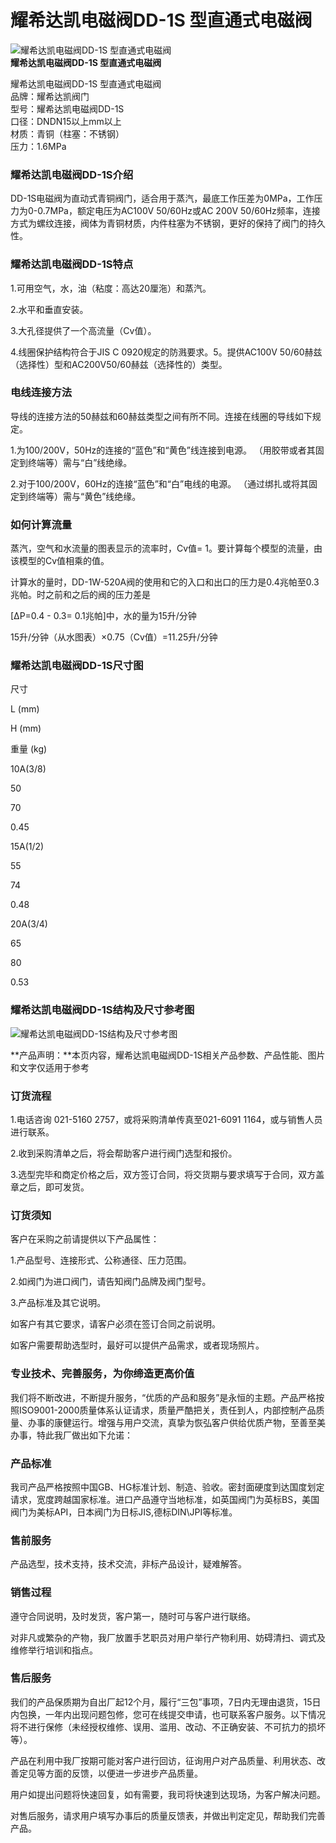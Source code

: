 
# 耀希达凯电磁阀DD-1S 型直通式电磁阀

![耀希达凯电磁阀DD-1S 型直通式电磁阀](/uploads/allimg/140528/1-14052Q045190-L.jpg)  
**耀希达凯电磁阀DD-1S 型直通式电磁阀**

耀希达凯电磁阀DD-1S 型直通式电磁阀  
品牌：耀希达凯阀门  
型号：耀希达凯电磁阀DD-1S  
口径：DNDN15以上mm以上  
材质：青铜（柱塞：不锈钢）  
压力：1.6MPa

### 耀希达凯电磁阀DD-1S介绍

DD-1S电磁阀为直动式青铜阀门，适合用于蒸汽，最底工作压差为0MPa，工作压力为0-0.7MPa，额定电压为AC100V 50/60Hz或AC 200V 50/60Hz频率，连接方式为螺纹连接，阀体为青铜材质，内件柱塞为不锈钢，更好的保持了阀门的持久性。

### 耀希达凯电磁阀DD-1S特点

1.可用空气，水，油（粘度：高达20厘沲）和蒸汽。 

2.水平和垂直安装。 

3.大孔径提供了一个高流量（Cv值）。 

4.线圈保护结构符合于JIS C 0920规定的防溅要求。5。提供AC100V 50/60赫兹（选择性）型和AC200V50/60赫兹（选择性的）类型。

### 电线连接方法

导线的连接方法的50赫兹和60赫兹类型之间有所不同。连接在线圈的导线如下规定。

1.为100/200V，50Hz的连接的“蓝色”和“黄色”线连接到电源。 （用胶带或者其固定到终端等）需与“白”线绝缘。

2.对于100/200V，60Hz的连接“蓝色”和“白”电线的电源。 （通过绑扎或将其固定到终端等）需与“黄色”线绝缘。

### 如何计算流量 

蒸汽，空气和水流量的图表显示的流率时，Cv值= 1。要计算每个模型的流量，由该模型的Cv值相乘的值。 

计算水的量时，DD-1W-520A阀的使用和它的入口和出口的压力是0.4兆帕至0.3兆帕。时之前和之后的阀的压力差是 

\[ΔP=0.4 - 0.3= 0.1兆帕\]中，水的量为15升/分钟 

15升/分钟（从水图表）×0.75（Cv值）=11.25升/分钟

### 耀希达凯电磁阀DD-1S尺寸图

尺寸

L (mm)

H (mm)

重量 (kg)

10A(3/8)

50

70

0.45

15A(1/2)

55

74

0.48

20A(3/4)

65

80

0.53

### 耀希达凯电磁阀DD-1S结构及尺寸参考图

![耀希达凯电磁阀DD-1S结构及尺寸参考图](/uploads/allimg/140528/1-14052Q04304K5.gif)

**产品声明：**本页内容，耀希达凯电磁阀DD-1S相关产品参数、产品性能、图片和文字仅适用于参考

### 订货流程

1.电话咨询 021-5160 2757，或将采购清单传真至021-6091 1164，或与销售人员进行联系。

2.收到采购清单之后，将会帮助客户进行阀门选型和报价。

3.选型完毕和商定价格之后，双方签订合同，将交货期与要求填写于合同，双方盖章之后，即可发货。

### 订货须知

客户在采购之前请提供以下产品属性：

1.产品型号、连接形式、公称通径、压力范围。

2.如阀门为进口阀门，请告知阀门品牌及阀门型号。

3.产品标准及其它说明。

如客户有其它要求，请客户必须在签订合同之前说明。

如客户需要帮助选型时，最好可以提供产品需求，或者现场照片。

### 专业技术、完善服务，为你缔造更高价值

我们将不断改进，不断提升服务，“优质的产品和服务”是永恒的主题。产品严格按照ISO9001-2000质量体系认证请求，质量严酷把关，责任到人，内部控制产品质量、办事的康健运行。增强与用户交流，真挚为恢弘客户供给优质产物，至善至美办事，特此我厂做出如下允诺：

### 产品标准

我司产品严格按照中国GB、HG标准计划、制造、验收。密封面硬度到达国度划定请求，宽度跨越国家标准。进口产品遵守当地标准，如英国阀门为英标BS，美国阀门为美标API，日本阀门为日标JIS,德标DIN\\JPI等标准。

### 售前服务

产品选型，技术支持，技术交流，非标产品设计，疑难解答。

### 销售过程

遵守合同说明，及时发货，客户第一，随时可与客户进行联络。

对非凡或繁杂的产物，我厂放置手艺职员对用户举行产物利用、妨碍清扫、调式及维修举行培训和指点。

### 售后服务

我们的产品保质期为自出厂起12个月，履行“三包”事项，7日内无理由退货，15日内包换，一年内出现问题包修，您可在线提交申请，也可联系客户服务。以下情况将不进行保修（未经授权维修、误用、滥用、改动、不正确安装、不可抗力的损坏等）。

产品在利用中我厂按期可能对客户进行回访，征询用户对产品质量、利用状态、改善定见等方面的反馈，以便进一步进步产品质量。

用户如提出问题将快速回复，如有需要，我司将快速到达现场，为客户解决问题。

对售后服务，请求用户填写办事后的质量反馈表，并做出判定定见，帮助我们完善产品。

